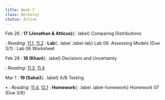 ```yaml
---
title: Week 7
class: Berkeley
status: Active
---
```


Feb 26
: **17 (Jonathan & Atticus)**{: .label} Comparing Distributions
 <!-- : [Slides](#) &#8226; [Demos](#) &#8226; [Blank Demos](#) -->
: *Reading:* [11.1](https://inferentialthinking.com/chapters/11/1/Assessing_a_Model.html), [11.2](https://inferentialthinking.com/chapters/11/2/Multiple_Categories.html)
: **Lab**{: .label .label-lab} Lab 06: Assessing Models (Due 3/1)
 : Lab 06 Worksheet

Feb 28
: **18 (Khan)**{: .label} Decisions and Uncertainty
 <!-- : [Slides](#) &#8226; [Demos](#) &#8226; [Blank Demos](#) -->
: *Reading:* [11.3](https://inferentialthinking.com/chapters/11/3/Decisions_and_Uncertainty.html), [11.4](https://inferentialthinking.com/chapters/11/4/Error_Probabilities.html)

Mar 1
: **19 (Sahai)**{: .label} A/B Testing
 <!-- : [Slides](#) &#8226; [Demos](#) &#8226; [Blank Demos](#) -->
 &#8226;
: *Reading:* [11.4](https://inferentialthinking.com/chapters/11/4/Error_Probabilities.html), [12.1](https://inferentialthinking.com/chapters/12/1/AB_Testing.html)
: **Homework**{: .label .label-homework} Homework 07 (Due 3/6)